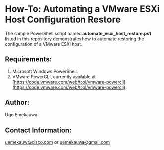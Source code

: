 # How-To: Automating a VMware ESXi Host Configuration Restore

The sample PowerShell script named **automate_esxi_host_restore.ps1** listed in this repository demonstrates how to automate restoring the configuration of a VMware ESXi host.

## Requirements:
  1. Microsoft Windows PowerShell.
  2. VMware PowerCLI, currently available at [https://code.vmware.com/web/tool/vmware-powercli](https://code.vmware.com/web/tool/vmware-powercli).

## Author:
Ugo Emekauwa

## Contact Information:
uemekauw@cisco.com or uemekauwa@gmail.com
